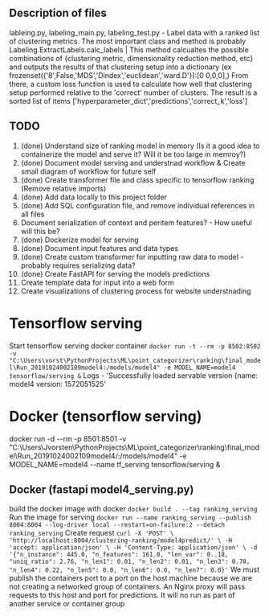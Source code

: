 ## Description of files
lableing.py, labeling_main.py, labeling_test.py - Label data with a ranked list of clustering metrics.
The most important class and method is probably Labeling.ExtractLabels.calc_labels | This method calcualtes the possible combinations of {clustering metric, dimensionality reduction method, etc} and outputs the results of that clustering setup into a dictionary (ex frozenset({'8',False,'MDS','Dindex','euclidean','ward.D'}):[0 0,0,0],)
From there, a custom loss function is used to calculate how well that clustering setup performed relative to the 'correct' number of clusters. The result is a sorted list of items ['hyperparameter_dict','predictions','correct_k','loss']

## TODO
1. (done) Understand size of ranking model in memory (Is it a good idea to containerize the model and serve it? Will it be too large in  memroy?)
2. (done) Document model serving and understnad workflow & Create small diagram of workflow for future self
3. (done) Create transformer file and class specific to tensorflow ranking (Remove relative imports)
4. (done) Add data locally to this project folder
4. (done) Add SQL configuration file, and remove individual references in all files
4. Document serialization of context and peritem features? - How useful will this be?
5. (done) Dockerize model for serving
6. (done) Document input features and data types
7. (done) Create custom transformer for inputting raw data to model - probably requires serializing data?
8. (done) Create FastAPI for serving the models predictions
9. Create template data for input into a web form
10. Create visualizations of clustering process for website understnading

# Tensorflow serving
Start tensorflow serving docker container `docker run -t --rm -p 8502:8502 -v "C:\Users\vorst\PythonProjects\ML\point_categorizer\ranking\final_model\Run_20191024002109model4:/models/model4" -e MODEL_NAME=model4 tensorflow/serving &`
Logs - 'Successfully loaded servable version {name: model4 version: 1572051525'

# Docker (tensorflow serving)
docker run -d --rm -p 8501:8501 -v "C:\Users\Jvorsten\PythonProjects\ML\point_categorizer\ranking\final_model\Run_20191024002109model4/:/models/model4" -e MODEL_NAME=model4 --name tf_serving tensorflow/serving &

## Docker (fastapi model4_serving.py)
build the docker image with docker `docker build . --tag ranking_serving`
Run the image for serving `docker run --name ranking_serving --publish 8004:8004 --log-driver local --restart=on-failure:2 --detach ranking_serving`
Create request `curl -X 'POST' \
  'http://localhost:8004/clustering-ranking/model4predict/' \
  -H 'accept: application/json' \
  -H 'Content-Type: application/json' \
  -d '{"n_instance": 445.0, "n_features": 161.0, "len_var": 0..18, "uniq_ratio": 2.76, "n_len1": 0.01, "n_len2": 0.01, "n_len3": 0.78, "n_len4": 0.22, "n_len5": 0.0, "n_len6": 0.0, "n_len7": 0.0}'`
We must publish the containers port to a port on the host machine because we are not creating a networked group of containers. An Nginx proxy will pass requests to this host and port for predictions. It will no run as part of another service or container group
